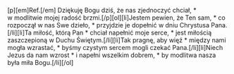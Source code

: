 [p][em]Ref.[/em] Dziękuję Bogu dziś, że nas zjednoczyć chciał, * w modlitwie mojej radość brzmi.[/p][ol][li]Jestem pewien, że Ten sam, * co rozpoczął w nas Swe dzieło, * przyjdzie je dopełnić w dniu Chrystusa Pana.[/li][li]Ta miłość, którą Pan * chciał napełnić moje serce, * jest miłością zaszczepioną w Duchu Świętym.[/li][li]Tak pragnę, aby więź * między nami mogła wzrastać, * byśmy czystym sercem mogli czekać Pana.[/li][li]Niech Jezus da nam wzrost * i napełni wszelkim dobrem, * by modlitwa nasza była miła Bogu.[/li][/ol]